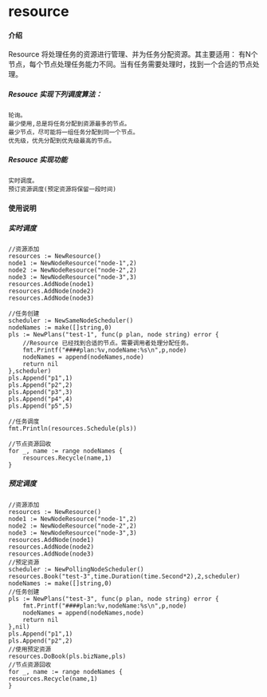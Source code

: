 # resource

#### 介绍
Resource 将处理任务的资源进行管理、并为任务分配资源。其主要适用： 有N个节点，每个节点处理任务能力不同。当有任务需要处理时，找到一个合适的节点处理。
##### Resouce 实现下列调度算法：
	轮询。
    最少使用,总是将任务分配到资源最多的节点。
    最少节点，尽可能将一组任务分配到同一个节点。
    优先级，优先分配到优先级最高的节点。
##### Resouce 实现功能
    实时调度。
    预订资源调度(预定资源将保留一段时间)
#### 使用说明
##### 实时调度
```
//资源添加
resources := NewResource()
node1 := NewNodeResource("node-1",2)
node2 := NewNodeResource("node-2",2)
node3 := NewNodeResource("node-3",3)
resources.AddNode(node1)
resources.AddNode(node2)
resources.AddNode(node3)

//任务创建
scheduler := NewSameNodeScheduler()
nodeNames := make([]string,0)
pls := NewPlans("test-1", func(p plan, node string) error {
    //Resource 已经找到合适的节点。需要调用者处理分配任务。
    fmt.Printf("####plan:%v,nodeName:%s\n",p,node)
    nodeNames = append(nodeNames,node)
    return nil
},scheduler)
pls.Append("p1",1)
pls.Append("p2",2)
pls.Append("p3",3)
pls.Append("p4",4)
pls.Append("p5",5)

//任务调度
fmt.Println(resources.Schedule(pls))

//节点资源回收
for _, name := range nodeNames {
    resources.Recycle(name,1)
}
```
##### 预定调度
```
//资源添加
resources := NewResource()
node1 := NewNodeResource("node-1",2)
node2 := NewNodeResource("node-2",2)
node3 := NewNodeResource("node-3",3)
resources.AddNode(node1)
resources.AddNode(node2)
resources.AddNode(node3)
//预定资源
scheduler := NewPollingNodeScheduler()
resources.Book("test-3",time.Duration(time.Second*2),2,scheduler)
nodeNames := make([]string,0)
//任务创建
pls := NewPlans("test-3", func(p plan, node string) error {
    fmt.Printf("####plan:%v,nodeName:%s\n",p,node)
    nodeNames = append(nodeNames,node)
    return nil
},nil)
pls.Append("p1",1)
pls.Append("p2",2)
//使用预定资源
resources.DoBook(pls.bizName,pls)
//节点资源回收
for _, name := range nodeNames {
resources.Recycle(name,1)
}
```